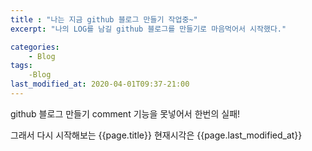```yaml
---
title : "나는 지금 github 블로그 만들기 작업중~"
excerpt: "나의 LOG를 남길 github 블로그를 만들기로 마음먹어서 시작했다."

categories:
	- Blog
tags:
	-Blog
last_modified_at: 2020-04-01T09:37-21:00
---
```


github 블로그 만들기 comment 기능을 못넣어서 한번의 실패!

그래서 다시 시작해보는 {{page.title}}
현재시각은 {{page.last_modified_at}}


